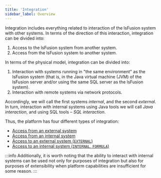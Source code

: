 ```yaml
---
title: 'Integration'
sidebar_label: Overview
---
```


Integration includes everything related to interaction of the lsFusion system with other systems. In terms of the direction of this interaction, integration can be divided into: 

1.  Access to the lsFusion system from another system.
2.  Access from the lsFusion system to another system.

In terms of the physical model, integration can be divided into:

1.  Interaction with systems running in "the same environment" as the lsFusion system (that is, in the Java virtual machine (JVM) of the lsFusion server and/or using the same SQL server as the lsFusion system).
2.  Interaction with remote systems via network protocols.

Accordingly, we will call the first systems *internal*, and the second *external*. In turn, interaction with internal systems using Java tools we will call *Java interaction*, and using SQL tools – *SQL interaction*.

Thus, the platform has four different types of integration:

-   [Access from an external system](Access_from_an_external_system.md)
-   [Access from an internal system](Access_from_an_internal_system.md)
-   [Access to an external system (`EXTERNAL`)](Access_to_an_external_system_EXTERNAL.md) 
-   [Access to an internal system (`INTERNAL`, `FORMULA`)](Access_to_an_internal_system_INTERNAL_FORMULA.md)


:::info
Additionally, it is worth noting that the ability to interact with internal systems can be used not only for purposes of integration but also for purposes of extensibility when platform capabilities are insufficient for some reason.
:::
